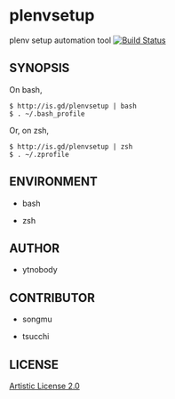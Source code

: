 # plenvsetup

plenv setup automation tool [![Build Status](https://travis-ci.org/ytnobody/plenvsetup.svg?branch=master)](https://travis-ci.org/ytnobody/plenvsetup)

## SYNOPSIS

On bash,

    $ http://is.gd/plenvsetup | bash
    $ . ~/.bash_profile

Or, on zsh,

    $ http://is.gd/plenvsetup | zsh
    $ . ~/.zprofile

## ENVIRONMENT

- bash

- zsh

## AUTHOR

- ytnobody

## CONTRIBUTOR

- songmu

- tsucchi

## LICENSE

[Artistic License 2.0](http://opensource.org/licenses/Artistic-2.0)
